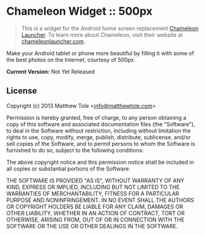 # Chameleon Widget :: 500px

> This is a widget for the Android home screen replacement [Chameleon Launcher][1]. To learn more about Chameleon, visit their website at [chameleonlauncher.com][1].

Make your Android tablet or phone more beautiful by filling it with some of the best photos on the Internet, courtesy of 500px

**Current Version:** Not Yet Released

## License

Copyright (c) 2013 Matthew Tole &lt;info@matthewtole.com&gt;

Permission is hereby granted, free of charge, to any person obtaining a copy of this software and associated documentation files (the "Software"), to deal in the Software without restriction, including without limitation the rights to use, copy, modify, merge, publish, distribute, sublicense, and/or sell copies of the Software, and to permit persons to whom the Software is furnished to do so, subject to the following conditions:

The above copyright notice and this permission notice shall be included in all copies or substantial portions of the Software.

THE SOFTWARE IS PROVIDED "AS IS", WITHOUT WARRANTY OF ANY KIND, EXPRESS OR IMPLIED, INCLUDING BUT NOT LIMITED TO THE WARRANTIES OF MERCHANTABILITY, FITNESS FOR A PARTICULAR PURPOSE AND NONINFRINGEMENT. IN NO EVENT SHALL THE AUTHORS OR COPYRIGHT HOLDERS BE LIABLE FOR ANY CLAIM, DAMAGES OR OTHER LIABILITY, WHETHER IN AN ACTION OF CONTRACT, TORT OR OTHERWISE, ARISING FROM, OUT OF OR IN CONNECTION WITH THE SOFTWARE OR THE USE OR OTHER DEALINGS IN THE SOFTWARE.

[1]: http://www.chameleonlauncher.com/
[2]: http://widgetgecko.com/500px/install/
[3]: http://widgetgecko.com/500px/info/
